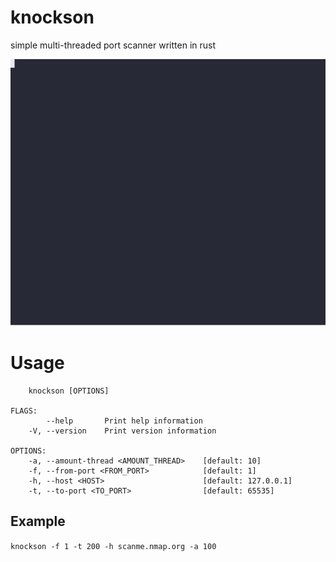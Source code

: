 # knockson
simple multi-threaded port scanner written in rust

![Example](./docs/knockson.svg)

# Usage
```USAGE:
    knockson [OPTIONS]

FLAGS:
        --help       Print help information
    -V, --version    Print version information

OPTIONS:
    -a, --amount-thread <AMOUNT_THREAD>    [default: 10]
    -f, --from-port <FROM_PORT>            [default: 1]
    -h, --host <HOST>                      [default: 127.0.0.1]
    -t, --to-port <TO_PORT>                [default: 65535]
```
    
## Example
`knockson -f 1 -t 200 -h scanme.nmap.org -a 100`
